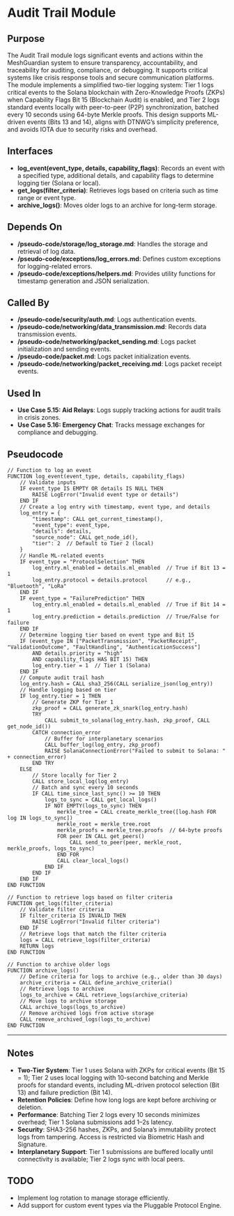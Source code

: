 # Audit Trail Module

## Purpose
The Audit Trail module logs significant events and actions within the MeshGuardian system to ensure transparency, accountability, and traceability for auditing, compliance, or debugging. It supports critical systems like crisis response tools and secure communication platforms. The module implements a simplified two-tier logging system: Tier 1 logs critical events to the Solana blockchain with Zero-Knowledge Proofs (ZKPs) when Capability Flags Bit 15 (Blockchain Audit) is enabled, and Tier 2 logs standard events locally with peer-to-peer (P2P) synchronization, batched every 10 seconds using 64-byte Merkle proofs. This design supports ML-driven events (Bits 13 and 14), aligns with DTNWG’s simplicity preference, and avoids IOTA due to security risks and overhead.

## Interfaces
- **log_event(event_type, details, capability_flags)**: Records an event with a specified type, additional details, and capability flags to determine logging tier (Solana or local).
- **get_logs(filter_criteria)**: Retrieves logs based on criteria such as time range or event type.  
- **archive_logs()**: Moves older logs to an archive for long-term storage.  

## Depends On
- **/pseudo-code/storage/log_storage.md**: Handles the storage and retrieval of log data.  
- **/pseudo-code/exceptions/log_errors.md**: Defines custom exceptions for logging-related 
errors.  
- **/pseudo-code/exceptions/helpers.md**:  Provides utility functions for timestamp generation and JSON serialization.

## Called By
- **/pseudo-code/security/auth.md**: Logs authentication events.  
- **/pseudo-code/networking/data_transmission.md**: Records data transmission events.  
- **/pseudo-code/networking/packet_sending.md**: Logs packet initialization and sending events.
- **/pseudo-code/packet.md**: Logs packet initialization events.
- **/pseudo-code/networking/packet_receiving.md**: Logs packet receipt events.


## Used In
- **Use Case 5.15: Aid Relays**: Logs supply tracking actions for audit trails in crisis zones.  
- **Use Case 5.16: Emergency Chat**: Tracks message exchanges for compliance and debugging.  

## Pseudocode
```pseudo-code
// Function to log an event
FUNCTION log_event(event_type, details, capability_flags)
    // Validate inputs
    IF event_type IS EMPTY OR details IS NULL THEN
        RAISE LogError("Invalid event type or details")
    END IF
    // Create a log entry with timestamp, event type, and details
    log_entry = {
        "timestamp": CALL get_current_timestamp(),
        "event_type": event_type,
        "details": details,
        "source_node": CALL get_node_id(),
        "tier": 2  // Default to Tier 2 (local)
    }
    // Handle ML-related events
    IF event_type = "ProtocolSelection" THEN
        log_entry.ml_enabled = details.ml_enabled  // True if Bit 13 = 1
        log_entry.protocol = details.protocol      // e.g., "Bluetooth", "LoRa"
    END IF
    IF event_type = "FailurePrediction" THEN
        log_entry.ml_enabled = details.ml_enabled  // True if Bit 14 = 1
        log_entry.prediction = details.prediction  // True/False for failure
    END IF
    // Determine logging tier based on event type and Bit 15
    IF (event_type IN ["PacketTransmission", "PacketReceipt", "ValidationOutcome", "FaultHandling", "AuthenticationSuccess"]
        AND details.priority = "high"
        AND capability_flags HAS BIT 15) THEN
        log_entry.tier = 1  // Tier 1 (Solana)
    END IF
    // Compute audit trail hash
    log_entry.hash = CALL sha3_256(CALL serialize_json(log_entry))
    // Handle logging based on tier
    IF log_entry.tier = 1 THEN
        // Generate ZKP for Tier 1
        zkp_proof = CALL generate_zk_snark(log_entry.hash)
        TRY
            CALL submit_to_solana(log_entry.hash, zkp_proof, CALL get_node_id())
        CATCH connection_error
            // Buffer for interplanetary scenarios
            CALL buffer_log(log_entry, zkp_proof)
            RAISE SolanaConnectionError("Failed to submit to Solana: " + connection_error)
        END TRY
    ELSE
        // Store locally for Tier 2
        CALL store_local_log(log_entry)
        // Batch and sync every 10 seconds
        IF CALL time_since_last_sync() >= 10 THEN
            logs_to_sync = CALL get_local_logs()
            IF NOT EMPTY(logs_to_sync) THEN
                merkle_tree = CALL create_merkle_tree([log.hash FOR log IN logs_to_sync])
                merkle_root = merkle_tree.root
                merkle_proofs = merkle_tree.proofs  // 64-byte proofs
                FOR peer IN CALL get_peers()
                    CALL send_to_peer(peer, merkle_root, merkle_proofs, logs_to_sync)
                END FOR
                CALL clear_local_logs()
            END IF
        END IF
    END IF
END FUNCTION

// Function to retrieve logs based on filter criteria
FUNCTION get_logs(filter_criteria)
    // Validate filter criteria
    IF filter_criteria IS INVALID THEN
        RAISE LogError("Invalid filter criteria")
    END IF
    // Retrieve logs that match the filter criteria
    logs = CALL retrieve_logs(filter_criteria)
    RETURN logs
END FUNCTION

// Function to archive older logs
FUNCTION archive_logs()
    // Define criteria for logs to archive (e.g., older than 30 days)
    archive_criteria = CALL define_archive_criteria()
    // Retrieve logs to archive
    logs_to_archive = CALL retrieve_logs(archive_criteria)
    // Move logs to archive storage
    CALL archive_logs(logs_to_archive)
    // Remove archived logs from active storage
    CALL remove_archived_logs(logs_to_archive)
END FUNCTION
```

---

## Notes
- **Two-Tier System**: Tier 1 uses Solana with ZKPs for critical events (Bit 15 = 1); Tier 2 uses local logging with 10-second batching and Merkle proofs for standard events, including ML-driven protocol selection (Bit 13) and failure prediction (Bit 14). 
- **Retention Policies**: Define how long logs are kept before archiving or deletion.  
- **Performance**: Batching Tier 2 logs every 10 seconds minimizes overhead; Tier 1 Solana submissions add 1–2s latency. 
- **Security**: SHA3-256 hashes, ZKPs, and Solana’s immutability protect logs from tampering. Access is restricted via Biometric Hash and Signature.
- **Interplanetary Support**: Tier 1 submissions are buffered locally until connectivity is available; Tier 2 logs sync with local peers.

## TODO 
- Implement log rotation to manage storage efficiently.  
- Add support for custom event types via the Pluggable Protocol Engine.
